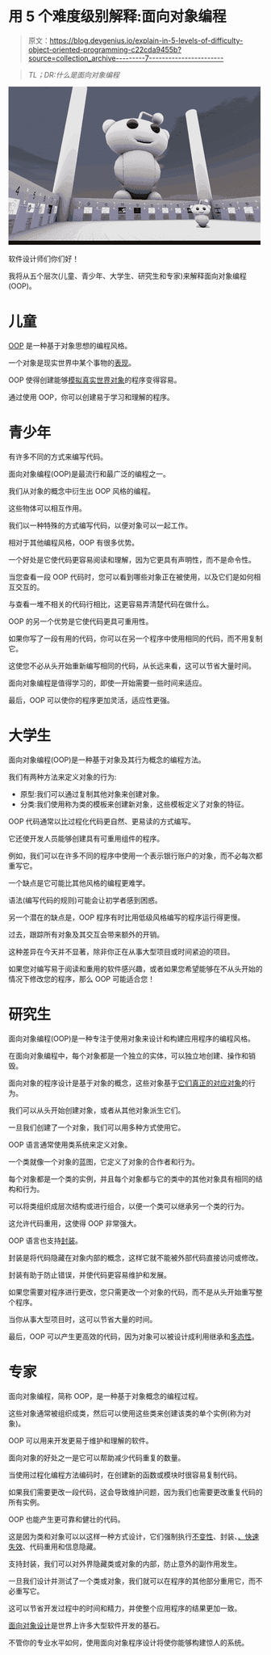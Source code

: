 # 用 5 个难度级别解释:面向对象编程

> 原文：<https://blog.devgenius.io/explain-in-5-levels-of-difficulty-object-oriented-programming-c22cda9455b?source=collection_archive---------7----------------------->

> *TL；DR:什么是面向对象编程*

![](img/ba73592d8a80057736fb7de3bc8cc87e.png)

软件设计师们你们好！

我将从五个层次(儿童、青少年、大学生、研究生和专家)来解释面向对象编程(OOP)。

# 儿童

[OOP](https://en.wikipedia.org/wiki/Object-oriented_programming) 是一种基于对象思想的编程风格。

一个对象是现实世界中某个事物的[表现](https://codeburst.io/the-one-and-only-software-design-principle-5328420712af)。

OOP 使得创建能够[模拟真实世界对象](https://medium.com/@mcsee/what-is-software-9a78c1172cf9)的程序变得容易。

通过使用 OOP，你可以创建易于学习和理解的程序。

# 青少年

有许多不同的方式来编写代码。

面向对象编程(OOP)是最流行和最广泛的编程之一。

我们从对象的概念中衍生出 OOP 风格的编程。

这些物体可以相互作用。

我们以一种特殊的方式编写代码，以便对象可以一起工作。

相对于其他编程风格，OOP 有很多优势。

一个好处是它使代码更容易阅读和理解，因为它更具有声明性，而不是命令性。

当您查看一段 OOP 代码时，您可以看到哪些对象正在被使用，以及它们是如何相互交互的。

与查看一堆不相关的代码行相比，这更容易弄清楚代码在做什么。

OOP 的另一个优势是它使代码更具可重用性。

如果你写了一段有用的代码，你可以在另一个程序中使用相同的代码，而不用复制它。

这使您不必从头开始重新编写相同的代码，从长远来看，这可以节省大量时间。

面向对象编程是值得学习的，即使一开始需要一些时间来适应。

最后，OOP 可以使你的程序更加灵活，适应性更强。

# 大学生

面向对象编程(OOP)是一种基于对象及其行为概念的编程方法。

我们有两种方法来定义对象的行为:

*   原型:我们可以通过复制其他对象来创建对象。
*   分类:我们使用称为类的模板来创建新对象，这些模板定义了对象的特征。

OOP 代码通常以比过程化代码更自然、更易读的方式编写。

它还使开发人员能够创建具有可重用组件的程序。

例如，我们可以在许多不同的程序中使用一个表示银行账户的对象，而不必每次都重写它。

一个缺点是它可能比其他风格的编程更难学。

语法(编写代码的规则)可能会让初学者感到困惑。

另一个潜在的缺点是，OOP 程序有时比用低级风格编写的程序运行得更慢。

过去，跟踪所有对象及其交互会带来额外的开销。

这种差异在今天并不显著，除非你正在从事大型项目或时间紧迫的项目。

如果您对编写易于阅读和重用的软件感兴趣，或者如果您希望能够在不从头开始的情况下修改您的程序，那么 OOP 可能适合您！

# 研究生

面向对象编程(OOP)是一种专注于使用对象来设计和构建应用程序的编程风格。

在面向对象编程中，每个对象都是一个独立的实体，可以独立地创建、操作和销毁。

面向对象的程序设计是基于对象的概念，这些对象基于[它们真正的对应对象](https://codeburst.io/the-one-and-only-software-design-principle-5328420712af)的行为。

我们可以从头开始创建对象，或者从其他对象派生它们。

一旦我们创建了一个对象，我们可以用多种方式使用它。

OOP 语言通常使用类系统来定义对象。

一个类就像一个对象的蓝图，它定义了对象的合作者和行为。

每个对象都是一个类的实例，并且每个对象都与它的类中的其他对象具有相同的结构和行为。

可以将类组织成层次结构或进行组合，以便一个类可以继承另一个类的行为。

这允许代码重用，这使得 OOP 非常强大。

OOP 语言也支持[封装](https://en.wikipedia.org/wiki/Encapsulation_(computer_programming))。

封装是将代码隐藏在对象内部的概念，这样它就不能被外部代码直接访问或修改。

封装有助于防止错误，并使代码更容易维护和发展。

如果您需要对程序进行更改，您只需更改一个对象的代码，而不是从头开始重写整个程序。

当你从事大型项目时，这可以节省大量的时间。

最后，OOP 可以产生更高效的代码，因为对象可以被设计成利用继承和[多态性](https://en.wikipedia.org/wiki/Polymorphism_(computer_science))。

# 专家

面向对象编程，简称 OOP，是一种基于对象概念的编程过程。

这些对象通常被组织成类，然后可以使用这些类来创建该类的单个实例(称为对象)。

OOP 可以用来开发更易于维护和理解的软件。

面向对象的好处之一是它可以帮助减少代码重复的数量。

当使用过程化编程方法编码时，在创建新的函数或模块时很容易复制代码。

如果我们需要更改一段代码，这会导致维护问题，因为我们也需要更改重复代码的所有实例。

OOP 也能产生更可靠和健壮的代码。

这是因为类和对象可以以这样一种方式设计，它们强制执行[不变性](https://codeburst.io/the-evil-powers-of-mutants-f803281ef82e)、封装、[、快速失效](https://codeburst.io/fail-fast-3f3f036032b0)、代码重用和信息隐藏。

支持封装，我们可以对外界隐藏类或对象的内部，防止意外的副作用发生。

一旦我们设计并测试了一个类或对象，我们就可以在程序的其他部分重用它，而不必重写它。

这可以节省开发过程中的时间和精力，并使整个应用程序的结果更加一致。

[面向对象设计](https://medium.com/@mcsee/object-design-checklist-47c63d351352)是世界上许多大型软件开发的基石。

不管你的专业水平如何，使用面向对象程序设计将使你能够构建惊人的系统。